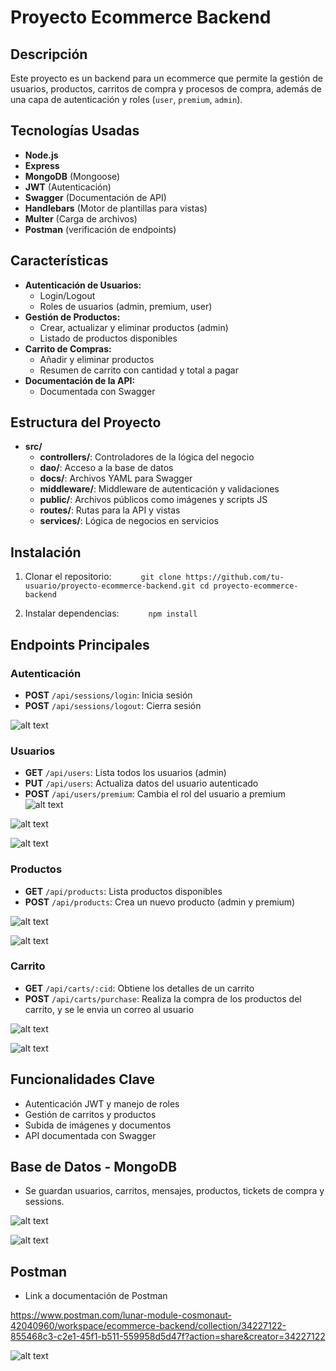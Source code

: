 # Proyecto Ecommerce Backend

## Descripción

Este proyecto es un backend para un ecommerce que permite la gestión de usuarios, productos, carritos de compra y procesos de compra, además de una capa de autenticación y roles (`user`, `premium`, `admin`).

## Tecnologías Usadas

- **Node.js**
- **Express**
- **MongoDB** (Mongoose)
- **JWT** (Autenticación)
- **Swagger** (Documentación de API)
- **Handlebars** (Motor de plantillas para vistas)
- **Multer** (Carga de archivos)
- **Postman** (verificación de endpoints)

## Características

- **Autenticación de Usuarios:**
  - Login/Logout
  - Roles de usuarios (admin, premium, user)
- **Gestión de Productos:**
  - Crear, actualizar y eliminar productos (admin)
  - Listado de productos disponibles
- **Carrito de Compras:**
  - Añadir y eliminar productos
  - Resumen de carrito con cantidad y total a pagar
- **Documentación de la API:**
  - Documentada con Swagger

## Estructura del Proyecto

- **src/**
  - **controllers/**: Controladores de la lógica del negocio
  - **dao/**: Acceso a la base de datos
  - **docs/**: Archivos YAML para Swagger
  - **middleware/**: Middleware de autenticación y validaciones
  - **public/**: Archivos públicos como imágenes y scripts JS
  - **routes/**: Rutas para la API y vistas
  - **services/**: Lógica de negocios en servicios

## Instalación

1. Clonar el repositorio:
   `       git clone https://github.com/tu-usuario/proyecto-ecommerce-backend.git
       cd proyecto-ecommerce-backend
    `

2. Instalar dependencias:
   `       npm install
   `

## Endpoints Principales

### Autenticación

- **POST** `/api/sessions/login`: Inicia sesión
- **POST** `/api/sessions/logout`: Cierra sesión

![alt text](<src/public/img readme/login.png>)

### Usuarios

- **GET** `/api/users`: Lista todos los usuarios (admin)
- **PUT** `/api/users`: Actualiza datos del usuario autenticado
- **POST** `/api/users/premium`: Cambia el rol del usuario a premium
  ![alt text](<src/public/img readme/admin-users.png>)

![alt text](<src/public/img readme/modificar-perfil.png>)

![alt text](<src/public/img readme/perfil-usuario.png>)

### Productos

- **GET** `/api/products`: Lista productos disponibles
- **POST** `/api/products`: Crea un nuevo producto (admin y premium)

![alt text](<src/public/img readme/agregar-producto.png>)

![alt text](<src/public/img readme/editar-productos.png>)

### Carrito

- **GET** `/api/carts/:cid`: Obtiene los detalles de un carrito
- **POST** `/api/carts/purchase`: Realiza la compra de los productos del carrito, y se le envia un correo al usuario

![alt text](<src/public/img readme/detalle-carrito.png>)

![alt text](<src/public/img readme/proceso-compra.png>)

## Funcionalidades Clave

- Autenticación JWT y manejo de roles
- Gestión de carritos y productos
- Subida de imágenes y documentos
- API documentada con Swagger

## Base de Datos - MongoDB

- Se guardan usuarios, carritos, mensajes, productos, tickets de compra y sessions.

![alt text](<src/public/img readme/mongo1.png>)

![alt text](<src/public/img readme/mongo2.png>)

## Postman

- Link a documentación de Postman

https://www.postman.com/lunar-module-cosmonaut-42040960/workspace/ecommerce-backend/collection/34227122-855468c3-c2e1-45f1-b511-559958d5d47f?action=share&creator=34227122

![alt text](<src/public/img readme/postman.png>)
